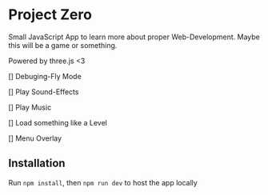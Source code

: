# Project Zero

Small JavaScript App to learn more about proper Web-Development. Maybe this will be a game or something.

Powered by three.js <3

[] Debuging-Fly Mode

[] Play Sound-Effects

[] Play Music

[] Load something like a Level

[] Menu Overlay


## Installation

Run `npm install`, then `npm run dev` to host the app locally